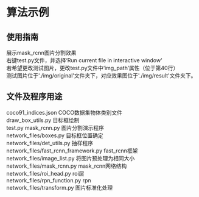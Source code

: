 # 算法示例

## 使用指南
展示mask_rcnn图片分割效果  
右键test.py文件，并选择‘Run current file in interactive window’  
若希望更改测试图片，更改test.py文件中‘img_path’属性（位于第40行）  
测试图片位于'./img/original'文件夹下，对应效果图位于'./img/result'文件夹下。  

## 文件及程序用途
coco91_indices.json COCO数据集物体类别文件  
draw_box_utils.py 目标框绘制  
test.py mask_rcnn.py 图片分割演示程序  
network_files/boxes.py 目标框位置确定  
network_files/det_utils.py 抽样程序  
network_files/fast_rcnn_framework.py fast_rcnn框架  
network_files/image_list.py 将图片预处理为相同大小  
network_files/mask_rcnn.py mask_rcnn网络结构  
network_files/roi_head.py roi层  
network_files/rpn_function.py rpn  
network_files/transform.py 图片标准化处理  
